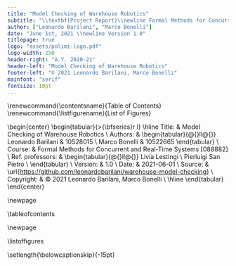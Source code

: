 ```yaml
---
title: "Model Checking of Warehouse Robotics"
subtitle: "\\textbf{Project Report}\\newline Formal Methods for Concurrent and Real-Time Systems"
author: ["Leonardo Barilani", "Marco Bonelli"]
date: "June 1st, 2021 \\newline Version 1.0"
titlepage: true
logo: "assets/polimi-logo.pdf"
logo-width: 250
header-right: "A.Y. 2020-21"
header-left: "Model Checking of Warehouse Robotics"
footer-left: "© 2021 Leonardo Barilani, Marco Bonelli"
mainfont: "serif"
fontsize: 10pt
...
```



\renewcommand{\contentsname}{Table of Contents}
\renewcommand{\listfigurename}{List of Figures}


\begin{center}
		\begin{tabular}{>{\bfseries}r l}
			\hline
			Title: & Model Checking of Warehouse Robotics \\
			Authors: &
			\begin{tabular}{@{}ll@{}}
				Leonardo Barilani & 10528015 \\
				Marco Bonelli & 10522665
			\end{tabular} \\
			Course: & Formal Methods for Concurrent and Real-Time Systems [088882] \\
			Ref. professors: &
			\begin{tabular}{@{}ll@{}}
				Livia Lestingi \\
				Pierluigi San Pietro \\
			\end{tabular} \\
			Version: & 1.0 \\
			Date: & 2021-06-01 \\
			Source: & \url{https://github.com/leonardobarilani/warehouse-model-checking} \\
			Copyright: & © 2021 Leonardo Barilani, Marco Bonelli \\
			\hline
		\end{tabular}
\end{center}

\newpage

\tableofcontents

\newpage

\listoffigures

\setlength{\belowcaptionskip}{-15pt}
